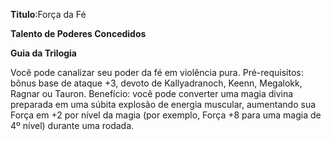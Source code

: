 **Titulo**:Força da Fé

**Talento de Poderes Concedidos**

**Guia da Trilogia**

 Você pode canalizar seu poder da fé em violência pura. Pré-requisitos: bônus base de ataque +3, devoto de Kallyadranoch, Keenn, Megalokk, Ragnar ou Tauron. Benefício: você pode converter uma magia divina preparada em uma súbita explosão de energia muscular, aumentando sua Força em +2 por nível da magia (por exemplo, Força +8 para uma magia de 4º nível) durante uma rodada.